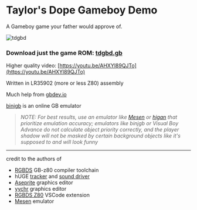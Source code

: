 # Taylor's Dope Gameboy Demo

A Gameboy game your father would approve of.

![tdgbd](https://github.com/taylorplewe/tdgbd/assets/69979860/57009502-603d-42fc-bffa-14dc956b1333)

### Download just the game ROM: [tdgbd.gb](/bin/gb_guy_in_field.gb)

Higher quality video: [https://youtu.be/AHXYl89QJTo](https://youtu.be/AHXYl89QJTo)

Written in LR35902 (more or less Z80) assembly

Much help from [gbdev.io](https://gbdev.io/pandocs/)

[binjgb](https://binji.github.io/binjgb) is an online GB emulator

> *NOTE: For best results, use an emulator like [Mesen](https://mesen.ca) or [higan](https://github.com/higan-emu/higan/releases) that prioritize emulation accuracy; emulators like binjgb or Visual Boy Advance do not calculate object priority correctly, and the player shadow will not be masked by certain background objects like it's supposed to and will look funny*

---
credit to the authors of
- [RGBDS](https://rgbds.gbdev.io/) GB-z80 compiler toolchain
- hUGE [tracker](https://github.com/SuperDisk/hUGETracker) and [sound driver](https://github.com/SuperDisk/hUGEDriver)
- [Aseprite](https://aseprite.org) graphics editor
- [yychr](https://www.romhacking.net/utilities/958/) graphics editor
- [RGBDS Z80](https://marketplace.visualstudio.com/items?itemName=donaldhays.rgbds-z80) VSCode extension
- [Mesen](https://mesen.ca) emulator
